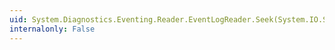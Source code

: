 ```yaml
---
uid: System.Diagnostics.Eventing.Reader.EventLogReader.Seek(System.IO.SeekOrigin,System.Int64)
internalonly: False
---
```

